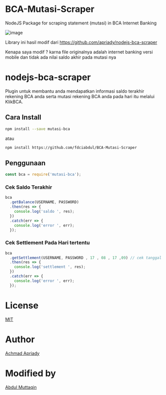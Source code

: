 # BCA-Mutasi-Scraper
NodeJS Package for scraping statement (mutasi) in BCA Internet Banking 

![image](https://user-images.githubusercontent.com/31664438/130382645-3763dd51-3867-48b9-b671-7cf103507904.png)

Library ini hasil modif dari https://github.com/apriady/nodejs-bca-scraper

Kenapa saya modif ? karna file originalnya  adalah internet banking versi mobile dan tidak ada nilai saldo akhir pada mutasi nya


# nodejs-bca-scraper

Plugin untuk membantu anda mendapatkan informasi saldo terakhir rekening BCA anda serta mutasi rekening BCA anda pada hari itu melalui KlikBCA.

## Cara Install

```bash
npm install --save mutasi-bca
```

atau

```bash
npm install https://github.com/fdciabdul/BCA-Mutasi-Scraper
```

## Penggunaan

```javascript
const bca = require('mutasi-bca');
```

### Cek Saldo Terakhir

```javascript
bca
  .getBalance(USERNAME, PASSWORD)
  .then(res => {
    console.log('saldo ', res);
  })
  .catch(err => {
    console.log('error ', err);
  });
```

### Cek Settlement Pada Hari tertentu

```javascript
bca
  .getSettlement(USERNAME, PASSWORD , 17 , 08 , 17 ,09) // cek tanggal 17 bulang 8 sampai tanggal 17 bulan 19 (30hari)
  .then(res => {
    console.log('settlement ', res);
  })
  .catch(err => {
    console.log('error ', err);
  });
```

# License

[MIT](https://github.com/fdciabdul/BCA-Mutasi-Scraper)

# Author

[Achmad Apriady](mailto:abdulmuttaqin456@gmail.com)

# Modified by
[Abdul Muttaqin](mailto:abdulmuttaqin456@gmail.com)
